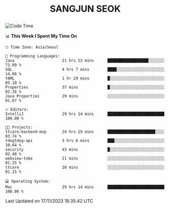 <h1>
 <p align="center">
   SANGJUN SEOK
 </p>
</h1>

<!--START_SECTION:waka-->
![Code Time](http://img.shields.io/badge/Code%20Time-3%2C024%20hrs%2013%20mins-blue)

📊 **This Week I Spent My Time On** 

```text
🕑︎ Time Zone: Asia/Seoul

💬 Programming Languages: 
Java                     21 hrs 22 mins      ██████████████████░░░░░░░   73.09 % 
SQL                      4 hrs 7 mins        ████░░░░░░░░░░░░░░░░░░░░░   14.08 % 
YAML                     1 hr 29 mins        █░░░░░░░░░░░░░░░░░░░░░░░░   05.10 % 
Properties               37 mins             █░░░░░░░░░░░░░░░░░░░░░░░░   02.16 % 
Java Properties          29 mins             ░░░░░░░░░░░░░░░░░░░░░░░░░   01.67 % 

🔥 Editors: 
IntelliJ                 29 hrs 14 mins      █████████████████████████   100.00 % 

🐱‍💻 Projects: 
ttcare-backend-mvp       24 hrs 29 mins      █████████████████████░░░░   83.74 % 
tdogtdog-api             3 hrs 6 mins        ███░░░░░░░░░░░░░░░░░░░░░░   10.64 % 
security                 43 mins             █░░░░░░░░░░░░░░░░░░░░░░░░   02.48 % 
webview-tobe             21 mins             ░░░░░░░░░░░░░░░░░░░░░░░░░   01.25 % 
ttcare                   20 mins             ░░░░░░░░░░░░░░░░░░░░░░░░░   01.15 % 

💻 Operating System: 
Mac                      29 hrs 14 mins      █████████████████████████   100.00 % 
```


 Last Updated on 17/11/2023 18:35:42 UTC
<!--END_SECTION:waka-->
